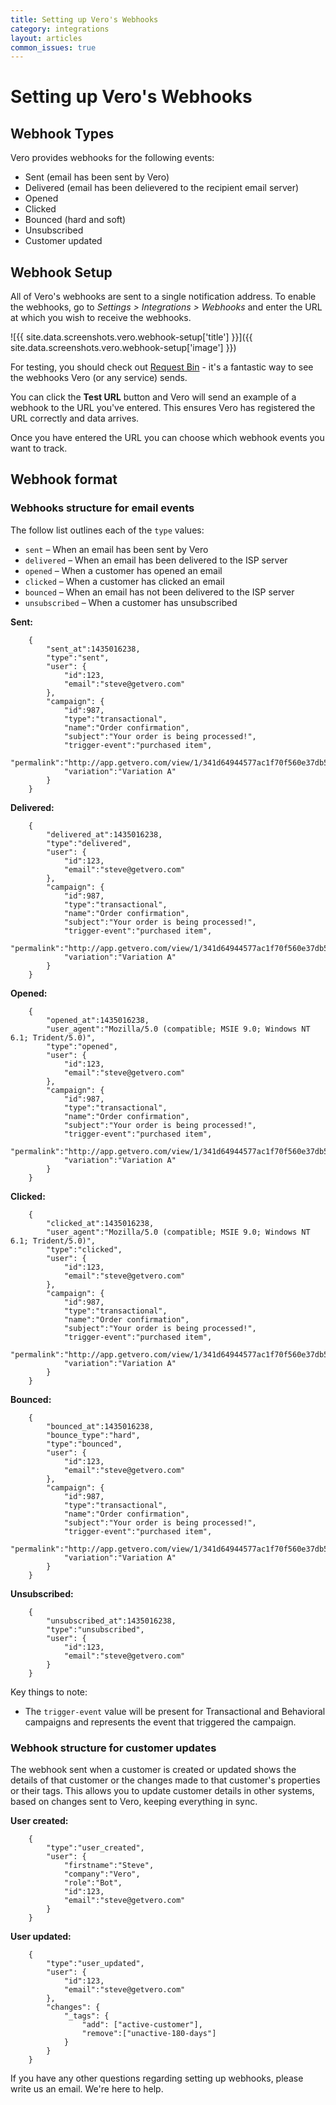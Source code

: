 ```yaml
---
title: Setting up Vero's Webhooks
category: integrations
layout: articles
common_issues: true
---
```


# Setting up Vero's Webhooks

## Webhook Types

Vero provides webhooks for the following events:

- Sent (email has been sent by Vero)
- Delivered (email has been delievered to the recipient email server)
- Opened
- Clicked
- Bounced (hard and soft)
- Unsubscribed
- Customer updated

## Webhook Setup

All of Vero's webhooks are sent to a single notification address. To enable the webhooks, go to *Settings > Integrations > Webhooks* and enter the URL at which you wish to receive the webhooks.

![{{ site.data.screenshots.vero.webhook-setup['title'] }}]({{ site.data.screenshots.vero.webhook-setup['image'] }})

For testing, you should check out [Request Bin](http://requestb.in/) - it's a fantastic way to see the webhooks Vero (or any service) sends.

You can click the **Test URL** button and Vero will send an example of a webhook to the URL you've entered. This ensures Vero has registered the URL correctly and data arrives.

Once you have entered the URL you can choose which webhook events you want to track.

## Webhook format

### Webhooks structure for email events

The follow list outlines each of the `type` values:

- `sent` – When an email has been sent by Vero
- `delivered` – When an email has been delivered to the ISP server
- `opened` – When a customer has opened an email
- `clicked` – When a customer has clicked an email
- `bounced` – When an email has not been delivered to the ISP server
- `unsubscribed` – When a customer has unsubscribed

**Sent:**

        {
            "sent_at":1435016238,
            "type":"sent",
            "user": {
                "id":123,
                "email":"steve@getvero.com"
            },
            "campaign": {
                "id":987,
                "type":"transactional",
                "name":"Order confirmation",
                "subject":"Your order is being processed!",
                "trigger-event":"purchased item",
                "permalink":"http://app.getvero.com/view/1/341d64944577ac1f70f560e37db54a25",
                "variation":"Variation A"
            }
        }

**Delivered:**

        {
            "delivered_at":1435016238,
            "type":"delivered",
            "user": {
                "id":123,
                "email":"steve@getvero.com"
            },
            "campaign": {
                "id":987,
                "type":"transactional",
                "name":"Order confirmation",
                "subject":"Your order is being processed!",
                "trigger-event":"purchased item",
                "permalink":"http://app.getvero.com/view/1/341d64944577ac1f70f560e37db54a25",
                "variation":"Variation A"
            }
        }

**Opened:**

        {
            "opened_at":1435016238,
            "user_agent":"Mozilla/5.0 (compatible; MSIE 9.0; Windows NT 6.1; Trident/5.0)",
            "type":"opened",
            "user": {
                "id":123,
                "email":"steve@getvero.com"
            },
            "campaign": {
                "id":987,
                "type":"transactional",
                "name":"Order confirmation",
                "subject":"Your order is being processed!",
                "trigger-event":"purchased item",
                "permalink":"http://app.getvero.com/view/1/341d64944577ac1f70f560e37db54a25",
                "variation":"Variation A"
            }
        }

**Clicked:**
        
        {
            "clicked_at":1435016238,
            "user_agent":"Mozilla/5.0 (compatible; MSIE 9.0; Windows NT 6.1; Trident/5.0)",
            "type":"clicked",
            "user": {
                "id":123,
                "email":"steve@getvero.com"
            },
            "campaign": {
                "id":987,
                "type":"transactional",
                "name":"Order confirmation",
                "subject":"Your order is being processed!",
                "trigger-event":"purchased item",
                "permalink":"http://app.getvero.com/view/1/341d64944577ac1f70f560e37db54a25",
                "variation":"Variation A"
            }
        }

**Bounced:**
        
        {
            "bounced_at":1435016238,
            "bounce_type":"hard",
            "type":"bounced",
            "user": {
                "id":123,
                "email":"steve@getvero.com"
            },
            "campaign": {
                "id":987,
                "type":"transactional",
                "name":"Order confirmation",
                "subject":"Your order is being processed!",
                "trigger-event":"purchased item",
                "permalink":"http://app.getvero.com/view/1/341d64944577ac1f70f560e37db54a25",
                "variation":"Variation A"
            }
        }

**Unsubscribed:**

        {
            "unsubscribed_at":1435016238,
            "type":"unsubscribed",
            "user": {
                "id":123,
                "email":"steve@getvero.com"
            }
        }

Key things to note:

- The `trigger-event` value will be present for Transactional and Behavioral campaigns and represents the event that triggered the campaign.

### Webhook structure for customer updates

The webhook sent when a customer is created or updated shows the details of that customer or the changes made to that customer's properties or their tags. This allows you to update customer details in other systems, based on changes sent to Vero, keeping everything in sync.

**User created:**

        {
            "type":"user_created",
            "user": {
                "firstname":"Steve",
                "company":"Vero",
                "role":"Bot",
                "id":123,
                "email":"steve@getvero.com"
            }
        }

**User updated:**

        {
            "type":"user_updated",
            "user": {
                "id":123,
                "email":"steve@getvero.com"
            },
            "changes": {
                "_tags": {
                    "add": ["active-customer"],
                    "remove":["unactive-180-days"]
                }
            }
        }

If you have any other questions regarding setting up webhooks, please write us an email. We're here to help.